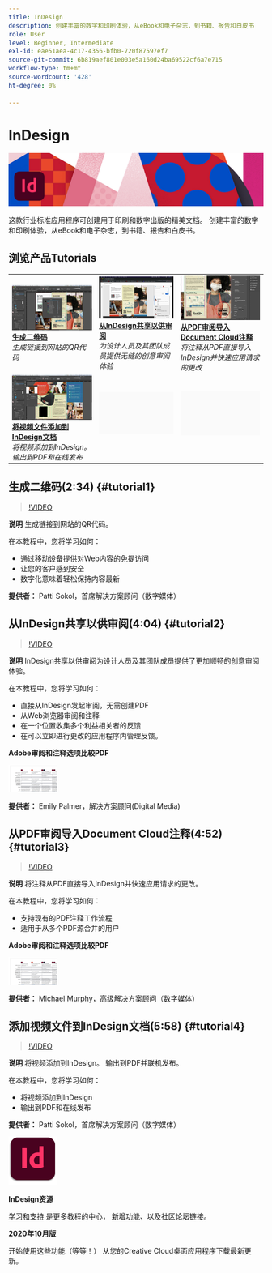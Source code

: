 ```yaml
---
title: InDesign
description: 创建丰富的数字和印刷体验，从eBook和电子杂志，到书籍、报告和白皮书
role: User
level: Beginner, Intermediate
exl-id: eae51aea-4c17-4356-bfb0-720f87597ef7
source-git-commit: 6b819aef801e003e5a160d24ba69522cf6a7e715
workflow-type: tm+mt
source-wordcount: '428'
ht-degree: 0%

---
```


# InDesign

![英雄图像教程](../assets/InDesign.jpg)

这款行业标准应用程序可创建用于印刷和数字出版的精美文档。 创建丰富的数字和印刷体验，从eBook和电子杂志，到书籍、报告和白皮书。

## 浏览产品Tutorials

<table style="table-layout:fixed">
<tr>
 <td>
    <a href="indesign.md#tutorial1">
        <img alt="生成二维码" src="../assets/InDesign_qrCodes_sokol_thumbnail.jpg" />
    </a>
    <div>
    <a href="indesign.md#tutorial1"><strong>生成二维码</strong></a>
    </div>
    <em>生成链接到网站的QR代码</em>
    <br>
  </td>
  <td>
   <a href="indesign.md#tutorial2">
      <img alt="从InDesign共享以供审阅" src="../assets/indesign_shareforreview_palmer_thumbnail.jpg" />
   </a>
    <div>
   <a href="indesign.md#tutorial2"><strong>从InDesign共享以供审阅</strong></a>
    </div>
    <em>为设计人员及其团队成员提供无缝的创意审阅体验</em>
    <br>
  </td>
  <td>
    <a href="indesign.md#tutorial3">
        <img alt="从PDF审阅导入Document Cloud注释" src="../assets/indesign_pdfcomments_murphy_thumbnail.jpg" />
    </a>
    <div>
    <a href="indesign.md#tutorial3"><strong>从PDF审阅导入Document Cloud注释</strong></a>
    </div>
    <em>将注释从PDF直接导入InDesign并快速应用请求的更改</em>
    <br>
  </td>
</tr>
<tr>
<td>
   <a href="indesign.md#tutorial4">
      <img alt="将视频文件添加到InDesign文档" src="../assets/indesign_video_sokol_thumbnail.jpg" />
   </a>
    <div>
   <a href="indesign.md#tutorial4"><strong>将视频文件添加到InDesign文档</strong></a>
    </div>
    <em>将视频添加到InDesign。 输出到PDF和在线发布</em>
    <br>
  </td>
 <td>
    <img alt="间隔条" src="../assets/Gray_thumbnail.png" />
    <div>
    <br>
 </td>
 <td>
    <img alt="间隔条" src="../assets/Gray_thumbnail.png" />
    <div>
    <br>
 </td>
</tr>
</table>

## 生成二维码(2:34) {#tutorial1}

>[!VIDEO](https://video.tv.adobe.com/v/326818?hidetitle=true)

**说明**
生成链接到网站的QR代码。

在本教程中，您将学习如何：
* 通过移动设备提供对Web内容的免提访问
* 让您的客户感到安全
* 数字化意味着轻松保持内容最新

**提供者：**
Patti Sokol，首席解决方案顾问（数字媒体）

## 从InDesign共享以供审阅(4:04) {#tutorial2}

>[!VIDEO](https://video.tv.adobe.com/v/326824?hidetitle=true)

**说明**
InDesign共享以供审阅为设计人员及其团队成员提供了更加顺畅的创意审阅体验。

在本教程中，您将学习如何：
* 直接从InDesign发起审阅，无需创建PDF
* 从Web浏览器审阅和注释
* 在一个位置收集多个利益相关者的反馈
* 在可以立即进行更改的应用程序内管理反馈。

**Adobe审阅和注释选项比较PDF**

[![比较图像](../assets/ComparisonPDF_thumbnail_96.png)](../assets/Adobe_Review_and_Comment_Comparisons.pdf)

**提供者：**
Emily Palmer，解决方案顾问(Digital Media)

## 从PDF审阅导入Document Cloud注释(4:52) {#tutorial3}

>[!VIDEO](https://video.tv.adobe.com/v/326959?hidetitle=true)

**说明**
将注释从PDF直接导入InDesign并快速应用请求的更改。

在本教程中，您将学习如何：
* 支持现有的PDF注释工作流程
* 适用于从多个PDF源合并的用户

**Adobe审阅和注释选项比较PDF**

[![比较图像](../assets/ComparisonPDF_thumbnail_96.png)](../assets/Adobe_Review_and_Comment_Comparisons.pdf)

**提供者：**
Michael Murphy，高级解决方案顾问（数字媒体）

## 添加视频文件到InDesign文档(5:58) {#tutorial4}

>[!VIDEO](https://video.tv.adobe.com/v/326757?hidetitle=true)

**说明**
将视频添加到InDesign。 输出到PDF并联机发布。

在本教程中，您将学习如何：
* 将视频添加到InDesign
* 输出到PDF和在线发布

**提供者：**
Patti Sokol，首席解决方案顾问（数字媒体）

![InDesignLogo](../assets/id_appicon_96.png)

**InDesign资源**

[学习和支持](https://helpx.adobe.com/support/indesign.html) 是更多教程的中心， [新增功能](https://helpx.adobe.com/indesign/user-guide.html/indesign/using/whats-new.ug.html)、以及社区论坛链接。

**2020年10月版**

开始使用这些功能（等等！） 从您的Creative Cloud桌面应用程序下载最新更新。
